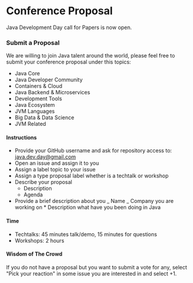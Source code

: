 # Conference Proposal

Java Development Day call for Papers is now open.

### Submit a Proposal

We are willing to join Java talent around the world, please feel free to submit your conference proposal under this topics:

- Java Core
- Java Developer Community
- Containers & Cloud
- Java Backend & Microservices
- Development Tools
- Java Ecosystem
- JVM Languages
- Big Data & Data Science
- JVM Related

#### Instructions

- Provide your GitHub username and ask for repository access to: java.dev.day@gmail.com
- Open an issue and assign it to you
- Assign a label topic to your issue
- Assign a type proposal label whether is a techtalk or workshop
- Describe your proposal
  - Description
  - Agenda
- Provide a brief description about you
  _ Name
  _ Company you are working on \* Description what have you been doing in Java

#### Time

- Techtalks: 45 minutes talk/demo, 15 minutes for questions
- Workshops: 2 hours

#### Wisdom of The Crowd

If you do not have a proposal but you want to submit a vote for any, select "Pick your reaction" in some issue you are interested in and select +1.
